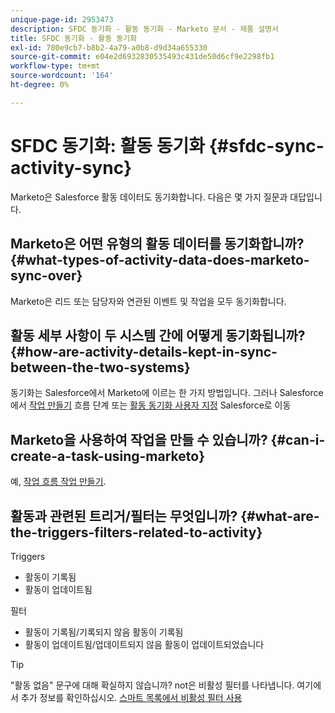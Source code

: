 ```yaml
---
unique-page-id: 2953473
description: SFDC 동기화 - 활동 동기화 - Marketo 문서 - 제품 설명서
title: SFDC 동기화 - 활동 동기화
exl-id: 780e9cb7-b8b2-4a79-a0b8-d9d34a655330
source-git-commit: e04e2d6932830535493c431de50d6cf9e2298fb1
workflow-type: tm+mt
source-wordcount: '164'
ht-degree: 0%

---
```


# SFDC 동기화: 활동 동기화 {#sfdc-sync-activity-sync}

Marketo은 Salesforce 활동 데이터도 동기화합니다. 다음은 몇 가지 질문과 대답입니다.

## Marketo은 어떤 유형의 활동 데이터를 동기화합니까? {#what-types-of-activity-data-does-marketo-sync-over}

Marketo은 리드 또는 담당자와 연관된 이벤트 및 작업을 모두 동기화합니다.

## 활동 세부 사항이 두 시스템 간에 어떻게 동기화됩니까? {#how-are-activity-details-kept-in-sync-between-the-two-systems}

동기화는 Salesforce에서 Marketo에 이르는 한 가지 방법입니다. 그러나 Salesforce에서 [작업 만들기](/help/marketo/product-docs/core-marketo-concepts/smart-campaigns/salesforce-flow-actions/create-task.md) 흐름 단계 또는 [활동 동기화 사용자 지정](/help/marketo/product-docs/crm-sync/salesforce-sync/setup/optional-steps/customize-activities-sync.md) Salesforce로 이동

## Marketo을 사용하여 작업을 만들 수 있습니까? {#can-i-create-a-task-using-marketo}

예, [작업 흐름 작업 만들기](/help/marketo/product-docs/core-marketo-concepts/smart-campaigns/salesforce-flow-actions/create-task.md).

## 활동과 관련된 트리거/필터는 무엇입니까? {#what-are-the-triggers-filters-related-to-activity}

Triggers

* 활동이 기록됨
* 활동이 업데이트됨

필터

* 활동이 기록됨/기록되지 않음 활동이 기록됨
* 활동이 업데이트됨/업데이트되지 않음 활동이 업데이트되었습니다

>[!TIP]
>
>&quot;활동 없음&quot; 문구에 대해 확실하지 않습니까? not은 비활성 필터를 나타냅니다. 여기에서 추가 정보를 확인하십시오. [스마트 목록에서 비활성 필터 사용](/help/marketo/product-docs/core-marketo-concepts/smart-lists-and-static-lists/using-smart-lists/use-inactivity-filters-in-a-smart-list.md)

